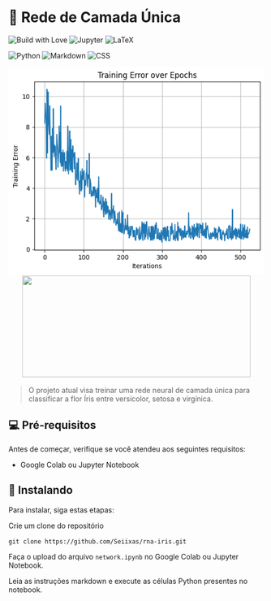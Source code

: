 # 🪻 Rede de Camada Única

![Build with Love](http://ForTheBadge.com/images/badges/built-with-love.svg)
![Jupyter](https://img.shields.io/badge/Made%20with-Jupyter-orange?style=for-the-badge&logo=Jupyter)
![LaTeX](https://img.shields.io/badge/Made%20with-LaTeX-1f425f.svg)

![Python](https://img.shields.io/badge/Python-3776AB?style=for-the-badge&logo=python&logoColor=white)
![Markdown](https://img.shields.io/badge/Markdown-000000?style=for-the-badge&logo=markdown&logoColor=white)
![CSS](https://img.shields.io/badge/HTML-FFA500?style=for-the-badge&logo=html5&logoColor=white)

<div align="center">
<img src=".github/thumbnail.png" alt="Gráfico que mostra os erros que ocorreram durante o treinamento">

<img src="https://s3.amazonaws.com/assets.datacamp.com/blog_assets/Machine+Learning+R/iris-machinelearning.png" height="200" width="450" />
</div>

> O projeto atual visa treinar uma rede neural de camada única para classificar a flor Íris entre versicolor, setosa e virgínica.

## 💻 Pré-requisitos

Antes de começar, verifique se você atendeu aos seguintes requisitos:

- Google Colab ou Jupyter Notebook

## 🚀 Instalando

Para instalar, siga estas etapas:

Crie um clone do repositório

```
git clone https://github.com/Seiixas/rna-iris.git
```

Faça o upload do arquivo `network.ipynb` no Google Colab ou Jupyter Notebook.

Leia as instruções markdown e execute as células Python presentes no notebook.
